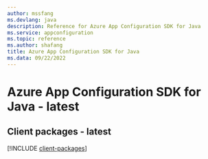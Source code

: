 ```yaml
---
author: mssfang
ms.devlang: java
description: Reference for Azure App Configuration SDK for Java
ms.service: appconfiguration
ms.topic: reference
ms.author: shafang
title: Azure App Configuration SDK for Java
ms.data: 09/22/2022
---
```

# Azure App Configuration SDK for Java - latest

## Client packages - latest
[!INCLUDE [client-packages](app-configuration-client-index.md)]